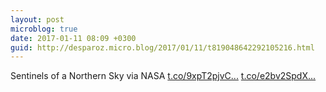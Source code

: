 ```yaml
---
layout: post
microblog: true
date: 2017-01-11 08:09 +0300
guid: http://desparoz.micro.blog/2017/01/11/t819048642292105216.html
---
```

Sentinels of a Northern Sky    via NASA [t.co/9xpT2pjvC...](https://t.co/9xpT2pjvC6) [t.co/e2bv2SpdX...](https://t.co/e2bv2SpdXr)
